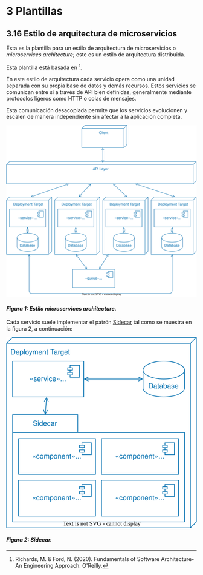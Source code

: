# 3 Plantillas

## 3.16 Estilo de arquitectura de microservicios

Esta es la plantilla para un estilo de arquitectura de microservicios o
*microservices architecture*; este es un estilo de arquitectura distribuida.

Esta plantilla está basada en [^1].

En este estilo de arquitectura cada servicio opera como una unidad separada con
su propia base de datos y demás recursos. Estos servicios se comunican entre sí
a través de API bien definidas, generalmente mediante protocolos ligeros como
HTTP o colas de mensajes.

Esta comunicación desacoplada permite que los servicios evolucionen y escalen de
manera independiente sin afectar a la aplicación completa.

![Estilo microservices architecture](/diagrams/Architecture_Microservices.svg)

#### *Figura 1: Estilo microservices architecture.*

Cada servicio suele implementar el patrón
[Sidecar](https://learn.microsoft.com/en-us/azure/architecture/patterns/sidecar)
tal como se muestra en la figura 2, a continuación:

![Sidecar](/diagrams/Architecture_Microservices_Sidecar.svg)

#### *Figura 2: Sidecar.*

[^1]: Richards, M. & Ford, N. (2020). Fundamentals of Software Architecture-An
      Engineering Approach. O'Reilly.
